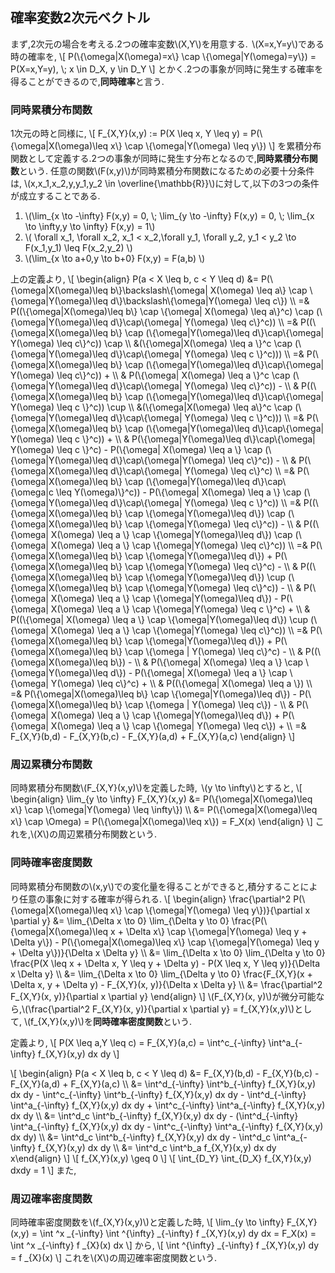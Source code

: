 ## 確率変数2次元ベクトル
まず,2次元の場合を考える.2つの確率変数\\(X,Y\\)を用意する. &nbsp;\\(X=x,Y=y\\)である時の確率を,
\\[
P(\\{\omega|X(\omega)=x\\} \cap \\{\omega|Y(\omega)=y\\}) = P(X=x,Y=y), \\; x \in D_X, y \in D_Y
\\]
とかく.2つの事象が同時に発生する確率を得ることができるので,**同時確率**と言う.

### 同時累積分布関数
1次元の時と同様に,
\\[
	F_{X,Y}(x,y) := P(X \leq x, Y \leq y) = P(\\{\omega|X(\omega)\leq x\\} \cap \\{\omega|Y(\omega) \leq y\\})
\\]
を累積分布関数として定義する.2つの事象が同時に発生す分布となるので,**同時累積分布関数**という.
任意の関数\\(F(x,y)\\)が同時累積分布関数になるための必要十分条件は,
\\(x,x_1,x_2,y,y_1,y_2 \in \overline{\mathbb{R}}\\)に対して,以下の3つの条件が成立することである.
1. \\(\lim_{x \to -\infty} F(x,y) = 0, \\; \lim_{y \to -\infty} F(x,y) = 0, \\; \lim_{x \to \infty,y \to \infty} F(x,y) = 1\\)
1. \\( \forall x_1, \forall x_2, x_1 < x_2,\forall y_1, \forall y_2, y_1 < y_2 \to F(x_1,y_1) \leq F(x_2,y_2) \\)
1. \\(\lim_{x \to a+0,y \to b+0} F(x,y) = F(a,b) \\)

上の定義より,
\\[
\begin{align}
P(a < X \leq b, c < Y \leq d) &= P(\\{\omega|X(\omega)\leq b\\}\backslash\\{\omega| X(\omega) \leq a\\} \cap \\{\omega|Y(\omega)\leq d\\}\backslash\\{\omega|Y(\omega) \leq c\\}) \\\\
=& P((\\{\omega|X(\omega)\leq b\\} \cap \\{\omega| X(\omega) \leq a\\}^c) \cap (\\{\omega|Y(\omega)\leq d\\}\cap\\{\omega| Y(\omega) \leq c\\}^c)) \\\\
=& P((\\{\omega|X(\omega)\leq b\\} \cap (\\{\omega|Y(\omega)\leq d\\}\cap\\{\omega| Y(\omega) \leq c\\}^c)) \cap \\\\
	&(\\{\omega|X(\omega) \leq a \\}^c \cap (\\{\omega|Y(\omega)\leq d\\}\cap\\{\omega| Y(\omega) \leq c \\}^c))) \\\\
=& P(\\{\omega|X(\omega)\leq b\\} \cap (\\{\omega|Y(\omega)\leq d\\}\cap\\{\omega| Y(\omega) \leq c\\}^c)) + \\\\
 & P(\\{\omega| X(\omega) \leq a \\}^c \cap (\\{\omega|Y(\omega)\leq d\\}\cap\\{\omega| Y(\omega) \leq c\\}^c)) - \\\\
 & P((\\{\omega|X(\omega)\leq b\\} \cap (\\{\omega|Y(\omega)\leq d\\}\cap\\{\omega| Y(\omega) \leq c \\}^c)) \cup \\\\
	&(\\{\omega|X(\omega) \leq a\\}^c \cap (\\{\omega|Y(\omega)\leq d\\}\cap\\{\omega| Y(\omega) \leq c \\}^c))) \\\\
=& P(\\{\omega|X(\omega)\leq b\\} \cap (\\{\omega|Y(\omega)\leq d\\}\cap\\{\omega| Y(\omega) \leq c \\}^c)) + \\\\
 & P(\\{\omega|Y(\omega)\leq d\\}\cap\\{\omega| Y(\omega) \leq c \\}^c) - P(\\{\omega| X(\omega) \leq a \\} \cap (\\{\omega|Y(\omega)\leq d\\}\cap\\{\omega|Y(\omega) \leq c\\}^c)) - \\\\
 & P(\\{\omega|X(\omega)\leq d\\}\cap\\{\omega| Y(\omega) \leq c\\}^c) \\\\
=& P(\\{\omega|X(\omega)\leq b\\} \cap (\\{\omega|Y(\omega)\leq d\\}\cap\\{\omega|c \leq Y(\omega)\\}^c)) - P(\\{\omega| X(\omega) \leq a \\} \cap (\\{\omega|Y(\omega)\leq d\\}\cap\\{\omega| Y(\omega) \leq c \\}^c)) \\\\
=& P((\\{\omega|X(\omega)\leq b\\} \cap \\{\omega|Y(\omega)\leq d\\}) \cap (\\{\omega|X(\omega)\leq b\\} \cap \\{\omega|Y(\omega) \leq c\\}^c)) - \\\\
& P((\\{\omega| X(\omega) \leq a \\} \cap \\{\omega|Y(\omega)\leq d\\}) \cap (\\{\omega| X(\omega) \leq a \\} \cap \\{\omega|Y(\omega) \leq c\\}^c)) \\\\
=& P(\\{\omega|X(\omega)\leq b\\} \cap \\{\omega|Y(\omega)\leq d\\}) +  P(\\{\omega|X(\omega)\leq b\\} \cap \\{\omega|Y(\omega) \leq c\\}^c) - \\\\
& P((\\{\omega|X(\omega)\leq b\\} \cap \\{\omega|Y(\omega)\leq d\\}) \cup (\\{\omega|X(\omega)\leq b\\} \cap \\{\omega|Y(\omega) \leq c\\}^c)) - \\\\
& P(\\{\omega| X(\omega) \leq a \\} \cap \\{\omega|Y(\omega)\leq d\\}) - P(\\{\omega| X(\omega) \leq a \\} \cap \\{\omega|Y(\omega) \leq c \\}^c) + \\\\
& P((\\{\omega| X(\omega) \leq a \\} \cap \\{\omega|Y(\omega)\leq d\\}) \cup (\\{\omega| X(\omega) \leq a \\} \cap \\{\omega|Y(\omega) \leq c\\}^c)) \\\\
=& P(\\{\omega|X(\omega)\leq b\\} \cap \\{\omega|Y(\omega)\leq d\\}) +  P(\\{\omega|X(\omega)\leq b\\} \cap \\{\omega | Y(\omega) \leq c\\}^c) - \\\\
& P((\\{\omega|X(\omega)\leq b\\}) - \\\\
& P(\\{\omega| X(\omega) \leq a \\} \cap \\{\omega|Y(\omega)\leq d\\}) - P(\\{\omega| X(\omega) \leq a \\} \cap \\{\omega| Y(\omega) \leq c\\}^c) + \\\\
& P((\\{\omega| X(\omega) \leq a \\}) \\\\
=& P(\\{\omega|X(\omega)\leq b\\} \cap \\{\omega|Y(\omega)\leq d\\}) -  P(\\{\omega|X(\omega)\leq b\\} \cap \\{\omega | Y(\omega) \leq c\\}) - \\\\
& P(\\{\omega| X(\omega) \leq a \\} \cap \\{\omega|Y(\omega)\leq d\\}) + P(\\{\omega| X(\omega) \leq a \\} \cap \\{\omega| Y(\omega) \leq c\\}) + \\\\
=& F_{X,Y}(b,d) - F_{X,Y}(b,c) - F_{X,Y}(a,d) + F_{X,Y}(a,c)
\end{align}
\\]

### 周辺累積分布関数
同時累積分布関数\\(F_{X,Y}(x,y)\\)を定義した時, &nbsp;\\(y \to \infty\\)とすると,
\\[
\begin{align}
	\lim_{y \to \infty} F_{X,Y}(x,y) &= P(\\{\omega|X(\omega)\leq x\\} \cap \\{\omega|Y(\omega) \leq \infty\\}) \\\\
	&= P(\\{\omega|X(\omega)\leq x\\} \cap \Omega) = P(\\{\omega|X(\omega)\leq x\\}) = F_X(x)
\end{align}
\\]
これを,\\(X\\)の周辺累積分布関数という.

### 同時確率密度関数
同時累積分布関数の\\(x,y\\)での変化量を得ることができると,積分することにより任意の事象に対する確率が得られる.
\\[
\begin{align}
	\frac{\partial^2 P(\\{\omega|X(\omega)\leq x\\} \cap \\{\omega|Y(\omega) \leq y\\})}{\partial x \partial y} &= \lim_{\Delta x \to 0} \lim_{\Delta y \to 0} \frac{P(\\{\omega|X(\omega)\leq x + \Delta x\\} \cap \\{\omega|Y(\omega) \leq y + \Delta y\\}) - P(\\{\omega|X(\omega)\leq x\\} \cap \\{\omega|Y(\omega) \leq y  + \Delta y\\})}{\Delta x \Delta y} \\\\
	&= \lim_{\Delta x \to 0} \lim_{\Delta y \to 0} \frac{P(X \leq x + \Delta x, Y \leq y + \Delta y) - P(X \leq x, Y \leq y)}{\Delta x \Delta y} \\\\
	&= \lim_{\Delta x \to 0} \lim_{\Delta y \to 0} \frac{F_{X,Y}(x + \Delta x, y + \Delta y) - F_{X,Y}(x, y)}{\Delta x \Delta y} \\\\
	&= \frac{\partial^2 F_{X,Y}(x, y)}{\partial x \partial y}
\end{align}
\\]
\\(F_{X,Y}(x, y)\\)が微分可能なら,\\(\frac{\partial^2 F_{X,Y}(x, y)}{\partial x \partial y} = f_{X,Y}(x,y)\\)として,&nbsp;\\(f_{X,Y}(x,y)\\)を**同時確率密度関数**という.

定義より,
\\[
P(X \leq a,Y \leq c) = F_{X,Y}(a,c) = \int^c_{-\infty} \int^a_{-\infty} f_{X,Y}(x,y) dx dy
\\]

\\[
\begin{align}
P(a < X \leq b, c < Y \leq d) &= F_{X,Y}(b,d) - F_{X,Y}(b,c) - F_{X,Y}(a,d) + F_{X,Y}(a,c) \\\\
&= \int^d_{-\infty} \int^b_{-\infty} f_{X,Y}(x,y) dx dy - \int^c_{-\infty} \int^b_{-\infty} f_{X,Y}(x,y) dx dy - \int^d_{-\infty} \int^a_{-\infty} f_{X,Y}(x,y) dx dy + \int^c_{-\infty} \int^a_{-\infty} f_{X,Y}(x,y) dx dy \\\\
&= \int^d_c \int^b_{-\infty} f_{X,Y}(x,y) dx dy - (\int^d_{-\infty} \int^a_{-\infty} f_{X,Y}(x,y) dx dy - \int^c_{-\infty} \int^a_{-\infty} f_{X,Y}(x,y) dx dy) \\\\
&= \int^d_c \int^b_{-\infty} f_{X,Y}(x,y) dx dy - \int^d_c \int^a_{-\infty} f_{X,Y}(x,y) dx dy \\\\
&= \int^d_c \int^b_a f_{X,Y}(x,y) dx dy
x\end{align}
\\]
\\[
f_{X,Y}(x,y) \geq 0
\\]
\\[
\int_{D_Y} \int_{D_X} f_{X,Y}(x,y) dxdy = 1
\\]
また,


### 周辺確率密度関数
同時確率密度関数を\\(f_{X,Y}(x,y)\\)と定義した時,
\\[
\lim_{y \to \infty} F_{X,Y}(x,y) = \int ^x _{-\infty} \int ^{\infty} _{-\infty} f _{X,Y}(x,y) dy dx = F_X(x) = \int ^x _{-\infty} f _{X}(x) dx
\\]
から,
\\[
\int ^{\infty} _{-\infty} f _{X,Y}(x,y) dy  = f _{X}(x)
\\]
これを\\(X\\)の周辺確率密度関数という.
